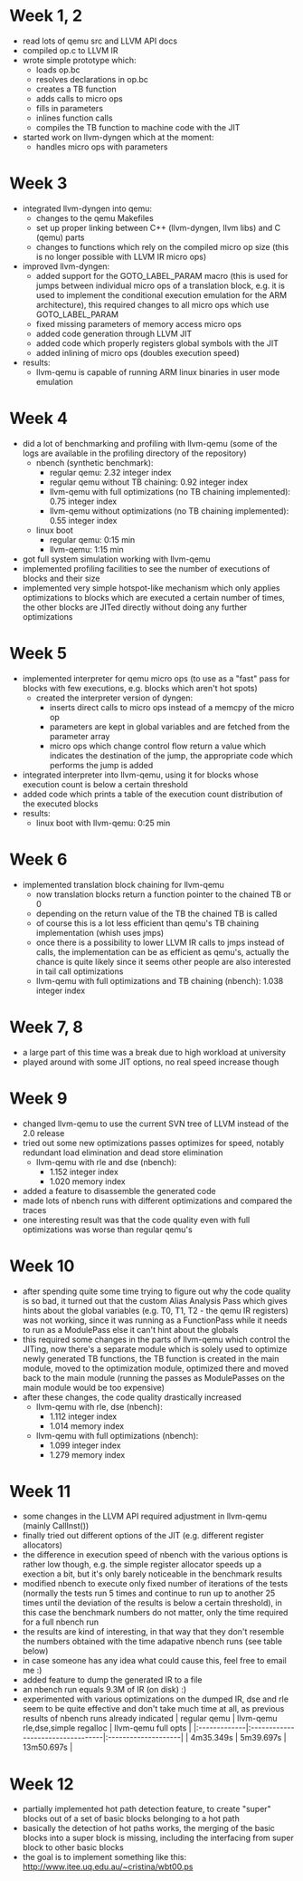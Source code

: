 # Week 1, 2 #
  * read lots of qemu src and LLVM API docs
  * compiled op.c to LLVM IR
  * wrote simple prototype which:
    * loads op.bc
    * resolves declarations in op.bc
    * creates a TB function
    * adds calls to micro ops
    * fills in parameters
    * inlines function calls
    * compiles the TB function to machine code with the JIT
  * started work on llvm-dyngen which at the moment:
    * handles micro ops with parameters

# Week 3 #
  * integrated llvm-dyngen into qemu:
    * changes to the qemu Makefiles
    * set up proper linking between C++ (llvm-dyngen, llvm libs) and C (qemu) parts
    * changes to functions which rely on the compiled micro op size (this is no longer possible with LLVM IR micro ops)
  * improved llvm-dyngen:
    * added support for the GOTO\_LABEL\_PARAM macro (this is used for jumps between individual micro ops of a translation block, e.g. it is used to implement the conditional execution emulation for the ARM architecture), this required changes to all micro ops which use GOTO\_LABEL\_PARAM
    * fixed missing parameters of memory access micro ops
    * added code generation through LLVM JIT
    * added code which properly registers global symbols with the JIT
    * added inlining of micro ops (doubles execution speed)
  * results:
    * llvm-qemu is capable of running ARM linux binaries in user mode emulation

# Week 4 #
  * did a lot of benchmarking and profiling with llvm-qemu (some of the logs are available in the profiling directory of the repository)
    * nbench (synthetic benchmark):
      * regular qemu:                                                   2.32 integer index
      * regular qemu without TB chaining:                               0.92 integer index
      * llvm-qemu with full optimizations (no TB chaining implemented): 0.75 integer index
      * llvm-qemu without optimizations   (no TB chaining implemented): 0.55 integer index
    * linux boot
      * regular qemu: 0:15 min
      * llvm-qemu:    1:15 min
  * got full system simulation working with llvm-qemu
  * implemented profiling facilities to see the number of executions of blocks and their size
  * implemented very simple hotspot-like mechanism which only applies optimizations to blocks which are executed a certain number of times, the other blocks are JITed directly without doing any further optimizations

# Week 5 #
  * implemented interpreter for qemu micro ops (to use as a "fast" pass for blocks with few executions, e.g. blocks which aren't hot spots)
    * created the interpreter version of dyngen:
      * inserts direct calls to micro ops instead of a memcpy of the micro op
      * parameters are kept in global variables and are fetched from the parameter array
      * micro ops which change control flow return a value which indicates the destination of the jump, the appropriate code which performs the jump is added
  * integrated interpreter into llvm-qemu, using it for blocks whose execution count is below a certain threshold
  * added code which prints a table of the execution count distribution of the executed blocks
  * results:
    * linux boot with llvm-qemu: 0:25 min

# Week 6 #
  * implemented translation block chaining for llvm-qemu
    * now translation blocks return a function pointer to the chained TB or 0
    * depending on the return value of the TB the chained TB is called
    * of course this is a lot less efficient than qemu's TB chaining implementation (whish uses jmps)
    * once there is a possibility to lower LLVM IR calls to jmps instead of calls, the implementation can be as efficient as qemu's, actually the chance is quite likely since it seems other people are also interested in tail call optimizations
    * llvm-qemu with full optimizations and TB chaining (nbench): 1.038 integer index

# Week 7, 8 #
  * a large part of this time was a break due to high workload at university
  * played around with some JIT options, no real speed increase though

# Week 9 #
  * changed llvm-qemu to use the current SVN tree of LLVM instead of the 2.0 release
  * tried out some new optimizations passes optimizes for speed, notably redundant load elimination and dead store elimination
    * llvm-qemu with rle and dse (nbench):
      * 1.152 integer index
      * 1.020 memory  index
  * added a feature to disassemble the generated code
  * made lots of nbench runs with different optimizations and compared the traces
  * one interesting result was that the code quality even with full optimizations was worse than regular qemu's

# Week 10 #
  * after spending quite some time trying to figure out why the code quality is so bad, it turned out that the custom Alias Analysis Pass which gives hints about the global variables (e.g. T0, T1, T2 - the qemu IR registers) was not working, since it was running as a FunctionPass while it needs to run as a ModulePass else it can't hint about the globals
  * this required some changes in the parts of llvm-qemu which control the JITing, now there's a separate module which is solely used to optimize newly generated TB functions, the TB function is created in the main module, moved to the optimization module, optimized there and moved back to the main module (running the passes as ModulePasses on the main module would be too expensive)
  * after these changes, the code quality drastically increased
    * llvm-qemu with rle, dse (nbench):
      * 1.112 integer index
      * 1.014 memory  index
    * llvm-qemu with full optimizations (nbench):
      * 1.099 integer index
      * 1.279 memory  index

# Week 11 #
  * some changes in the LLVM API required adjustment in llvm-qemu (mainly CallInst())
  * finally tried out different options of the JIT (e.g. different register allocators)
  * the difference in execution speed of nbench with the various options is rather low though, e.g. the simple register allocator speeds up a exection a bit, but it's only barely noticeable in the benchmark results
  * modified nbench to execute only fixed number of iterations of the tests (normally the tests run 5 times and continue to run up to another 25 times until the deviation of the results is below a certain threshold), in this case the benchmark numbers do not matter, only the time required for a full nbench run
  * the results are kind of interesting, in that way that they don't resemble the numbers obtained with the time adapative nbench runs (see table below)
  * in case someone has any idea what could cause this, feel free to email me :)
  * added feature to dump the generated IR to a file
  * an nbench run equals 9.3M of IR (on disk) :)
  * experimented with various optimizations on the dumped IR, dse and rle seem to be quite effective and don't take much time at all, as previous results of nbench runs already indicated
| regular qemu | llvm-qemu rle,dse,simple regalloc | llvm-qemu full opts |
|:-------------|:----------------------------------|:--------------------|
| 4m35.349s    | 5m39.697s                         | 13m50.697s          |

# Week 12 #
  * partially implemented hot path detection feature, to create "super" blocks out of a set of basic blocks belonging to a hot path
  * basically the detection of hot paths works, the merging of the basic blocks into a super block is missing, including the interfacing from super block to other basic blocks
  * the goal is to implement something like this: http://www.itee.uq.edu.au/~cristina/wbt00.ps

















